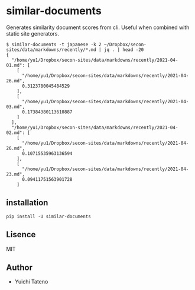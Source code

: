 # similar-documents

Generates similarity document scores from cli. Useful when combined with static site generators.

```
$ similar-documents -t japanese -k 2 ~/Dropbox/secon-sites/data/markdowns/recently/*.md | jq . | head -20
{
  "/home/yu1/Dropbox/secon-sites/data/markdowns/recently/2021-04-01.md": [
    [
      "/home/yu1/Dropbox/secon-sites/data/markdowns/recently/2021-04-26.md",
      0.3123780045484529
    ],
    [
      "/home/yu1/Dropbox/secon-sites/data/markdowns/recently/2021-04-03.md",
      0.17384380113610887
    ]
  ],
  "/home/yu1/Dropbox/secon-sites/data/markdowns/recently/2021-04-02.md": [
    [
      "/home/yu1/Dropbox/secon-sites/data/markdowns/recently/2021-04-26.md",
      0.10715535963136594
    ],
    [
      "/home/yu1/Dropbox/secon-sites/data/markdowns/recently/2021-04-23.md",
      0.09411751563901728
    ]
```

## installation

```
pip install -U similar-documents
```

## Lisence

MIT

## Author

- Yuichi Tateno
